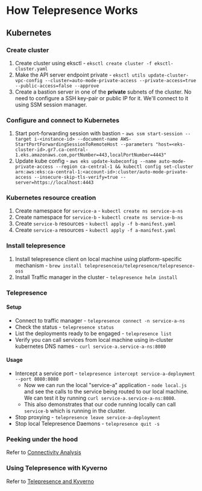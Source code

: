 # How Telepresence Works

## Kubernetes

### Create cluster

1. Create cluster using eksctl - `eksctl create cluster -f eksctl-cluster.yaml`
1. Make the API server endpoint private - `eksctl utils update-cluster-vpc-config --cluster=auto-mode-private-access --private-access=true --public-access=false --approve`
1. Create a bastion server in one of the **private** subnets of the cluster. No need to configure a SSH key-pair or public IP for it. We'll connect to it using SSM session manager.

### Configure and connect to Kubernetes

1. Start port-forwarding session with bastion -
    `aws ssm start-session --target i-<instance-id> --document-name AWS-StartPortForwardingSessionToRemoteHost --parameters "host=<eks-cluster-id>.gr7.ca-central-1.eks.amazonaws.com,portNumber=443,localPortNumber=4443"`
1. Update kube config -
    `aws eks update-kubeconfig --name auto-mode-private-access --region ca-central-1 && kubectl config set-cluster arn:aws:eks:ca-central-1:<account-id>:cluster/auto-mode-private-access --insecure-skip-tls-verify=true --server=https://localhost:4443`

### Kubernetes resource creation

1. Create namespace for `service-a` - `kubectl create ns service-a-ns`
1. Create namespace for `service-b` - `kubectl create ns service-b-ns`
1. Create `service-b` resources - `kubectl apply -f b-manifest.yaml`
1. Create `service-a` resources - `kubectl apply -f a-manifest.yaml`

### Install telepresence

1. Install telepresence client on local machine using platform-specific mechanism -
   `brew install telepresenceio/telepresence/telepresence-oss`
1. Install Traffic manager in the cluster - `telepresence helm install`

### Telepresence

#### Setup

* Connect to traffic manager - `telepresence connect -n service-a-ns`
* Check the status - `telepresence status`
* List the deployments ready to be engaged - `telepresence list`
* Verify you can call services from local machine using in-cluster kubernetes DNS names - `curl service-a.service-a-ns:8080`

#### Usage

* Intercept a service port - `telepresence intercept service-a-deployment --port 8080:8080`
  * Now we can run the local "service-a" application - `node local.js` and see the calls to the service being routed to our local machine. We can test it by running `curl service-a.service-a-ns:8080`.
  * This also demonstrates that our code running locally can call `service-b` which is running in the cluster.
* Stop proxying - `telepresence leave service-a-deployment`
* Stop local Telepresence Daemons - `telepresence quit -s`

### Peeking under the hood

Refer to [Connectivity Analysis](./connectivity-analysis.md)

### Using Telepresence with Kyverno

Refer to [Telepresence and Kyverno](./telepresence-and-kyverno.md)
